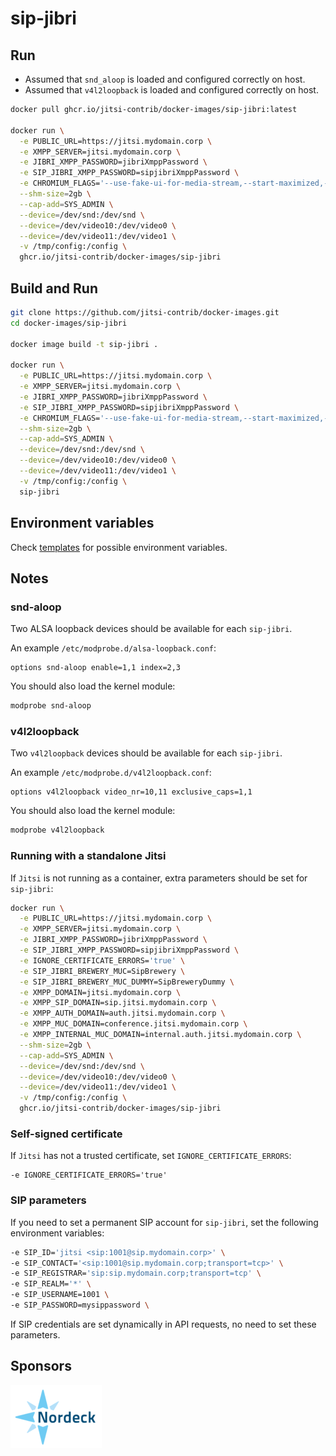 # sip-jibri

## Run

- Assumed that `snd_aloop` is loaded and configured correctly on host.
- Assumed that `v4l2loopback` is loaded and configured correctly on host.

```bash
docker pull ghcr.io/jitsi-contrib/docker-images/sip-jibri:latest

docker run \
  -e PUBLIC_URL=https://jitsi.mydomain.corp \
  -e XMPP_SERVER=jitsi.mydomain.corp \
  -e JIBRI_XMPP_PASSWORD=jibriXmppPassword \
  -e SIP_JIBRI_XMPP_PASSWORD=sipjibriXmppPassword \
  -e CHROMIUM_FLAGS='--use-fake-ui-for-media-stream,--start-maximized,--kiosk,--enabled,--autoplay-policy=no-user-gesture-required' \
  --shm-size=2gb \
  --cap-add=SYS_ADMIN \
  --device=/dev/snd:/dev/snd \
  --device=/dev/video10:/dev/video0 \
  --device=/dev/video11:/dev/video1 \
  -v /tmp/config:/config \
  ghcr.io/jitsi-contrib/docker-images/sip-jibri
```

## Build and Run

```bash
git clone https://github.com/jitsi-contrib/docker-images.git
cd docker-images/sip-jibri

docker image build -t sip-jibri .

docker run \
  -e PUBLIC_URL=https://jitsi.mydomain.corp \
  -e XMPP_SERVER=jitsi.mydomain.corp \
  -e JIBRI_XMPP_PASSWORD=jibriXmppPassword \
  -e SIP_JIBRI_XMPP_PASSWORD=sipjibriXmppPassword \
  -e CHROMIUM_FLAGS='--use-fake-ui-for-media-stream,--start-maximized,--kiosk,--enabled,--autoplay-policy=no-user-gesture-required' \
  --shm-size=2gb \
  --cap-add=SYS_ADMIN \
  --device=/dev/snd:/dev/snd \
  --device=/dev/video10:/dev/video0 \
  --device=/dev/video11:/dev/video1 \
  -v /tmp/config:/config \
  sip-jibri
```

## Environment variables

Check [templates](rootfs/defaults) for possible environment variables.

## Notes

### snd-aloop

Two ALSA loopback devices should be available for each `sip-jibri`.

An example `/etc/modprobe.d/alsa-loopback.conf`:

```
options snd-aloop enable=1,1 index=2,3
```

You should also load the kernel module:

```bash
modprobe snd-aloop
```

### v4l2loopback

Two `v4l2loopback` devices should be available for each `sip-jibri`.

An example `/etc/modprobe.d/v4l2loopback.conf`:

```
options v4l2loopback video_nr=10,11 exclusive_caps=1,1
```

You should also load the kernel module:

```bash
modprobe v4l2loopback
```

### Running with a standalone Jitsi

If `Jitsi` is not running as a container, extra parameters should be set for
`sip-jibri`:

```bash
docker run \
  -e PUBLIC_URL=https://jitsi.mydomain.corp \
  -e XMPP_SERVER=jitsi.mydomain.corp \
  -e JIBRI_XMPP_PASSWORD=jibriXmppPassword \
  -e SIP_JIBRI_XMPP_PASSWORD=sipjibriXmppPassword \
  -e IGNORE_CERTIFICATE_ERRORS='true' \
  -e SIP_JIBRI_BREWERY_MUC=SipBrewery \
  -e SIP_JIBRI_BREWERY_MUC_DUMMY=SipBreweryDummy \
  -e XMPP_DOMAIN=jitsi.mydomain.corp \
  -e XMPP_SIP_DOMAIN=sip.jitsi.mydomain.corp \
  -e XMPP_AUTH_DOMAIN=auth.jitsi.mydomain.corp \
  -e XMPP_MUC_DOMAIN=conference.jitsi.mydomain.corp \
  -e XMPP_INTERNAL_MUC_DOMAIN=internal.auth.jitsi.mydomain.corp \
  --shm-size=2gb \
  --cap-add=SYS_ADMIN \
  --device=/dev/snd:/dev/snd \
  --device=/dev/video10:/dev/video0 \
  --device=/dev/video11:/dev/video1 \
  -v /tmp/config:/config \
  ghcr.io/jitsi-contrib/docker-images/sip-jibri
```

### Self-signed certificate

If `Jitsi` has not a trusted certificate, set `IGNORE_CERTIFICATE_ERRORS`:

```
-e IGNORE_CERTIFICATE_ERRORS='true'
```

### SIP parameters

If you need to set a permanent SIP account for `sip-jibri`, set the following
environment variables:

```bash
-e SIP_ID='jitsi <sip:1001@sip.mydomain.corp>' \
-e SIP_CONTACT='<sip:1001@sip.mydomain.corp;transport=tcp>' \
-e SIP_REGISTRAR='sip:sip.mydomain.corp;transport=tcp' \
-e SIP_REALM='*' \
-e SIP_USERNAME=1001 \
-e SIP_PASSWORD=mysippassword \
```

If SIP credentials are set dynamically in API requests, no need to set these
parameters.

## Sponsors

[![Nordeck](/images/nordeck.png)](https://nordeck.net/)
